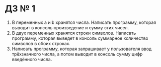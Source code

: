 # ДЗ № 1

1. В переменных a и b хранятся числа. Написать программу, которая выводит в консоль произведение и сумму этих чисел.
2. В двух переменных хранятся строки символов. Написать программу, которая выведет в консоль суммарное количество символов в обоих строках.
3. Написать программу, которая запрашивает у пользователя ввод трёхзначного числа, а потом выводит в консоль сумму цифр введённого числа.